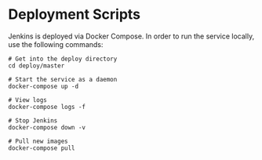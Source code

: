 # Deployment Scripts

Jenkins is deployed via Docker Compose. In order to run the service locally, use
the following commands:

```
# Get into the deploy directory
cd deploy/master

# Start the service as a daemon
docker-compose up -d

# View logs
docker-compose logs -f

# Stop Jenkins
docker-compose down -v

# Pull new images
docker-compose pull
```